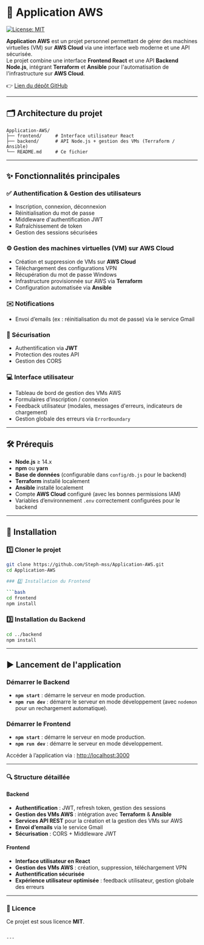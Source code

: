 # 🚀 Application AWS

[![License: MIT](https://img.shields.io/badge/License-MIT-yellow.svg)](https://opensource.org/licenses/MIT)

**Application AWS** est un projet personnel permettant de gérer des machines virtuelles (VM) sur **AWS Cloud** via une interface web moderne et une API sécurisée.  
Le projet combine une interface **Frontend React** et une API **Backend Node.js**, intégrant **Terraform** et **Ansible** pour l'automatisation de l'infrastructure sur **AWS Cloud**.

👉 [Lien du dépôt GitHub](https://github.com/Steph-mss/Application-AWS)

---

## 🗂️ Architecture du projet

```
Application-AWS/
├── frontend/     # Interface utilisateur React
├── backend/      # API Node.js + gestion des VMs (Terraform / Ansible)
└── README.md     # Ce fichier

````

---

## ✨ Fonctionnalités principales

### ✅ Authentification & Gestion des utilisateurs

- Inscription, connexion, déconnexion
- Réinitialisation du mot de passe
- Middleware d'authentification JWT
- Rafraîchissement de token
- Gestion des sessions sécurisées

### ⚙️ Gestion des machines virtuelles (VM) sur AWS Cloud

- Création et suppression de VMs sur **AWS Cloud**
- Téléchargement des configurations VPN
- Récupération du mot de passe Windows
- Infrastructure provisionnée sur AWS via **Terraform**
- Configuration automatisée via **Ansible**

### ✉️ Notifications

- Envoi d’emails (ex : réinitialisation du mot de passe) via le service Gmail

### 🔐 Sécurisation

- Authentification via **JWT**
- Protection des routes API
- Gestion des CORS

### 💻 Interface utilisateur

- Tableau de bord de gestion des VMs AWS
- Formulaires d’inscription / connexion
- Feedback utilisateur (modales, messages d'erreurs, indicateurs de chargement)
- Gestion globale des erreurs via `ErrorBoundary`

---

## 🛠️ Prérequis

- **Node.js** ≥ 14.x
- **npm** ou **yarn**
- **Base de données** (configurable dans `config/db.js` pour le backend)
- **Terraform** installé localement
- **Ansible** installé localement
- Compte **AWS Cloud** configuré (avec les bonnes permissions IAM)
- Variables d’environnement `.env` correctement configurées pour le backend

---

## 🚀 Installation

### 1️⃣ Cloner le projet

```bash
git clone https://github.com/Steph-mss/Application-AWS.git
cd Application-AWS

### 2️⃣ Installation du Frontend

```bash
cd frontend
npm install
```

### 3️⃣ Installation du Backend

```bash
cd ../backend
npm install
```

---

## ▶️ Lancement de l'application

### Démarrer le Backend

* **`npm start`** : démarre le serveur en mode production.
* **`npm run dev`** : démarre le serveur en mode développement (avec `nodemon` pour un rechargement automatique).

### Démarrer le Frontend

* **`npm start`** : démarre le serveur en mode production.
* **`npm run dev`** : démarre le serveur en mode développement.

Accéder à l’application via : [http://localhost:3000](http://localhost:3000)

---

### 🔍 Structure détaillée

#### Backend

* **Authentification** : JWT, refresh token, gestion des sessions
* **Gestion des VMs AWS** : intégration avec **Terraform** & **Ansible**
* **Services API REST** pour la création et la gestion des VMs sur AWS
* **Envoi d’emails** via le service Gmail
* **Sécurisation** : CORS + Middleware JWT

#### Frontend

* **Interface utilisateur en React**
* **Gestion des VMs AWS** : création, suppression, téléchargement VPN
* **Authentification sécurisée**
* **Expérience utilisateur optimisée** : feedback utilisateur, gestion globale des erreurs

---

### 📜 Licence

Ce projet est sous licence **MIT**.

```

---
